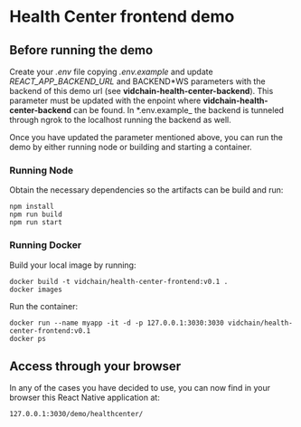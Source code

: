 # Health Center frontend demo

## Before running the demo

Create your _.env_ file copying _.env.example_ and update _REACT_APP_BACKEND_URL_ and BACKEND*WS parameters with the backend of this demo url (see **vidchain-health-center-backend**). This parameter must be updated with the enpoint where **vidchain-health-center-backend** can be found. In *.env.example\_ the backend is tunneled through ngrok to the localhost running the backend as well.

Once you have updated the parameter mentioned above, you can run the demo by either running node or building and starting a container.

### Running Node

Obtain the necessary dependencies so the artifacts can be build and run:

```
npm install
npm run build
npm run start
```

### Running Docker

Build your local image by running:

```
docker build -t vidchain/health-center-frontend:v0.1 .
docker images
```

Run the container:

```
docker run --name myapp -it -d -p 127.0.0.1:3030:3030 vidchain/health-center-frontend:v0.1
docker ps
```

## Access through your browser

In any of the cases you have decided to use, you can now find in your browser this React Native application at:

```
127.0.0.1:3030/demo/healthcenter/
```

